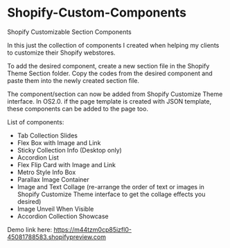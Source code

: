 # Shopify-Custom-Components
Shopify Customizable Section Components

In this just the collection of components I created when helping my clients to customize their Shopify webstores.

To add the desired component, create a new section file in the Shopify Theme Section folder. Copy the codes from the desired component and paste them into the newly created section file. 

The component/section can now be added from Shopify Customize Theme interface. In OS2.0. if the page template is created with JSON template, these components can be added to the page too.

List of components:
- Tab Collection Slides
- Flex Box with Image and Link
- Sticky Collection Info (Desktop only)
- Accordion List
- Flex Flip Card with Image and Link
- Metro Style Info Box
- Parallax Image Container
- Image and Text Collage (re-arrange the order of text or images in Shopify Customize Theme interface to get the collage effects you desired)
- Image Unveil When Visible
- Accordion Collection Showcase

Demo link here: https://m44tzm0cp85izfl0-45081788583.shopifypreview.com